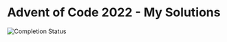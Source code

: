 # Advent of Code 2022 - My Solutions

![Completion Status](https://img.shields.io/badge/stars%20⭐-4/50-yellow)
